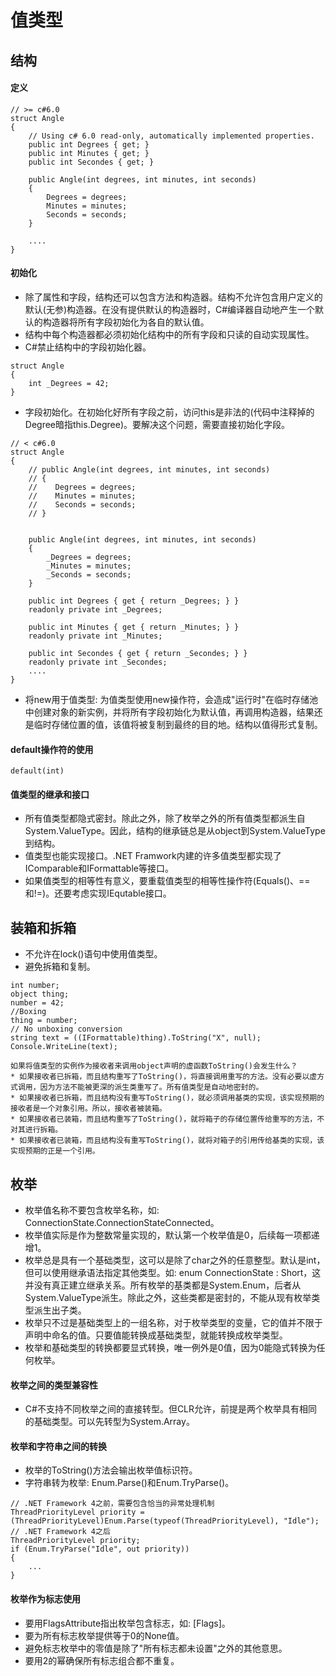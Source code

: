 
# 值类型

## 结构

#### 定义

```
// >= c#6.0
struct Angle
{
    // Using c# 6.0 read-only, automatically implemented properties.
    public int Degrees { get; }
    public int Minutes { get; }
    public int Secondes { get; }
    
    public Angle(int degrees, int minutes, int seconds)
    {
        Degrees = degrees;
        Minutes = minutes;
        Seconds = seconds;
    }
    
    ....
}
```


#### 初始化

* 除了属性和字段，结构还可以包含方法和构造器。结构不允许包含用户定义的默认(无参)构造器。在没有提供默认的构造器时，C#编译器自动地产生一个默认的构造器将所有字段初始化为各自的默认值。
* 结构中每个构造器都必须初始化结构中的所有字段和只读的自动实现属性。
* C#禁止结构中的字段初始化器。
```
struct Angle
{
    int _Degrees = 42;
}
```
* 字段初始化。在初始化好所有字段之前，访问this是非法的(代码中注释掉的Degree暗指this.Degree)。要解决这个问题，需要直接初始化字段。
```
// < c#6.0
struct Angle
{
    // public Angle(int degrees, int minutes, int seconds)
    // {
    //    Degrees = degrees;
    //    Minutes = minutes;
    //    Seconds = seconds;
    // }
    
    
    public Angle(int degrees, int minutes, int seconds)
    {
        _Degrees = degrees;
        _Minutes = minutes;
        _Seconds = seconds;
    }
    
    public int Degrees { get { return _Degrees; } }
    readonly private int _Degrees;
    
    public int Minutes { get { return _Minutes; } }
    readonly private int _Minutes;
    
    public int Secondes { get { return _Secondes; } }
    readonly private int _Secondes;
    ....
}
```
* 将new用于值类型: 为值类型使用new操作符，会造成"运行时"在临时存储池中创建对象的新实例，并将所有字段初始化为默认值，再调用构造器，结果还是临时存储位置的值，该值将被复制到最终的目的地。结构以值得形式复制。

#### default操作符的使用

```
default(int)
```

#### 值类型的继承和接口

* 所有值类型都隐式密封。除此之外，除了枚举之外的所有值类型都派生自System.ValueType。因此，结构的继承链总是从object到System.ValueType到结构。
* 值类型也能实现接口。.NET Framwork内建的许多值类型都实现了IComparable和IFormattable等接口。
* 如果值类型的相等性有意义，要重载值类型的相等性操作符(Equals()、==和!=)。还要考虑实现IEqutable<T>接口。


## 装箱和拆箱

* 不允许在lock()语句中使用值类型。
* 避免拆箱和复制。
```
int number;
object thing;
number = 42;
//Boxing
thing = number;
// No unboxing conversion
string text = ((IFormattable)thing).ToString("X", null);
Console.WriteLine(text);

如果将值类型的实例作为接收者来调用object声明的虚函数ToString()会发生什么？
* 如果接收者已拆箱，而且结构重写了ToString()，将直接调用重写的方法。没有必要以虚方式调用，因为方法不能被更深的派生类重写了。所有值类型是自动地密封的。
* 如果接收者已拆箱，而且结构没有重写ToString()，就必须调用基类的实现，该实现预期的接收者是一个对象引用。所以，接收者被装箱。
* 如果接收者已装箱，而且结构重写了ToString()，就将箱子的存储位置传给重写的方法，不对其进行拆箱。
* 如果接收者已装箱，而且结构没有重写ToString()，就将对箱子的引用传给基类的实现，该实现预期的正是一个引用。
```

## 枚举

* 枚举值名称不要包含枚举名称，如: ConnectionState.ConnectionStateConnected。
* 枚举值实际是作为整数常量实现的，默认第一个枚举值是0，后续每一项都递增1。
* 枚举总是具有一个基础类型，这可以是除了char之外的任意整型。默认是int，但可以使用继承语法指定其他类型。如: enum ConnectionState : Short，这并没有真正建立继承关系。所有枚举的基类都是System.Enum，后者从System.ValueType派生。除此之外，这些类都是密封的，不能从现有枚举类型派生出子类。
* 枚举只不过是基础类型上的一组名称，对于枚举类型的变量，它的值并不限于声明中命名的值。只要值能转换成基础类型，就能转换成枚举类型。
* 枚举和基础类型的转换都要显式转换，唯一例外是0值，因为0能隐式转换为任何枚举。

#### 枚举之间的类型兼容性

* C#不支持不同枚举之间的直接转型。但CLR允许，前提是两个枚举具有相同的基础类型。可以先转型为System.Array。


#### 枚举和字符串之间的转换

* 枚举的ToString()方法会输出枚举值标识符。
* 字符串转为枚举: Enum.Parse()和Enum.TryParse<T>()。
```
// .NET Framework 4之前，需要包含恰当的异常处理机制
ThreadPriorityLevel priority = (ThreadPriorityLevel)Enum.Parse(typeof(ThreadPriorityLevel), "Idle");
// .NET Framework 4之后
ThreadPriorityLevel priority;
if (Enum.TryParse("Idle", out priority))
{
    ...
}
```

#### 枚举作为标志使用

* 要用FlagsAttribute指出枚举包含标志，如: [Flags]。
* 要为所有标志枚举提供等于0的None值。
* 避免标志枚举中的零值是除了"所有标志都未设置"之外的其他意思。
* 要用2的幂确保所有标志组合都不重复。













